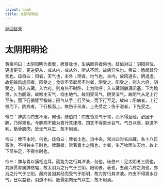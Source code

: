 ```yaml
---
layout: book
title: 太阴阳明论
---
```


[返回目录](./)

# 太阴阳明论

黄帝问曰：太阴阳明为表里，脾胃脉也，生病而异者何也。歧伯对曰：阴阳异位，更虚更实，更逆更从，或从内，或从外，所从不同，故病异名也。帝曰：愿闻其异状也。歧伯曰：阳者，天气也，主外；阴者，地气也，主内。故阳道实，阴道虚。故犯贼风虚邪者，阳受之；食饮不节起居不时者，阴受之。阳受之，则入六府，阴受之，则入五藏。入六府，则身热不时卧，上为喘呼；入五藏则䐜满闭塞，下为飱泄，久为肠澼。故喉主天气，咽主地气。故阳受风气，阴受湿气。故阴气从足上行至头，而下行循臂至指端；阳气从手上行至头，而下行至足。故曰：阳病者，上行极而下，阴病者，下行极而上。故伤于风者，上先受之；伤于湿者，下先受之。

帝曰：脾病而四支不用，何也。歧伯曰：四支皆禀气于胃，而不得至经，必因于脾，乃得禀也。今脾病不能为胃行其津液，四支不得禀水谷气，气日以衰，脉道不利，筋骨肌肉，皆无气以生，故不用焉。

帝曰：脾不主时，何也。歧伯曰：脾者土也，治中央，常以四时长四藏，各十八日寄治，不得独主于时也。脾藏者，常著胃土之精也，土者，生万物而法天地，故上下至头足，不得主时也。

帝曰：脾与胃以膜相连耳，而能为之行其津液，何也。歧伯曰：足太阴者三阴也，其脉贯胃属脾络嗌，故太阴为之行气于三阴。阳明者，表也，五藏六府之海也，亦为之行气于三阳。藏府各因其经而受气于阳明，故为胃行其津液。四支不得禀水谷气，日以益衰，阴道不利，筋骨肌肉无气以生，故不用焉。

